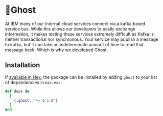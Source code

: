 # 👻Ghost

At IBM many of our internal cloud services connect via a kafka based service bus. While this allows our developers to easily exchange information, it makes testing these services extremely difficult as Kafka is neither transactional nor synchronous. Your service may publish a message to kafka, but it can take an indeterminate amount of time to read that message back. Which is why we developed Ghost.

## Installation

If [available in Hex](https://hexdocs.pm/ghost), the package can be installed
by adding `ghost` to your list of dependencies in `mix.exs`:

```elixir
def deps do
  [
    {:ghost, "~> 0.1.0"}
  ]
end
```